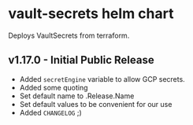 # vault-secrets helm chart

Deploys VaultSecrets from terraform.

## v1.17.0 - Initial Public Release

* Added `secretEngine` variable to allow GCP secrets.
* Added some quoting
* Set default name to .Release.Name
* Set default values to be convenient for our use
* Added `CHANGELOG` ;)

